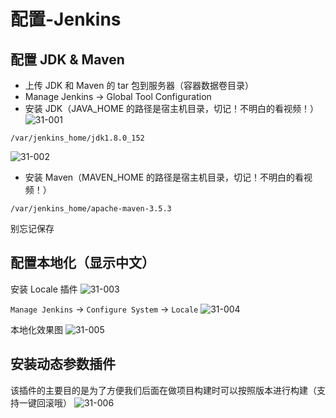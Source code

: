 # 配置-Jenkins
## 配置 JDK & Maven
- 上传 JDK 和 Maven 的 tar 包到服务器（容器数据卷目录）
- Manage Jenkins -> Global Tool Configuration
- 安装 JDK（JAVA_HOME 的路径是宿主机目录，切记！不明白的看视频！）
![31-001](31-001.png)
```
/var/jenkins_home/jdk1.8.0_152
```
![31-002](31-002.png)
- 安装 Maven（MAVEN_HOME 的路径是宿主机目录，切记！不明白的看视频！）
```
/var/jenkins_home/apache-maven-3.5.3
```

别忘记保存
## 配置本地化（显示中文）
安装 Locale 插件
![31-003](31-003.png)

`Manage Jenkins` -> `Configure System` -> `Locale`
![31-004](31-004.png)

本地化效果图
![31-005](31-005.png)

## 安装动态参数插件
该插件的主要目的是为了方便我们后面在做项目构建时可以按照版本进行构建（支持一键回滚哦）
![31-006](31-006.png)
